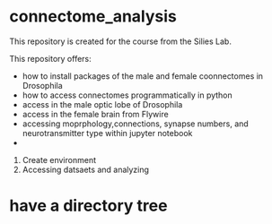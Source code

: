 # connectome_analysis
This repository is created for the course from the Silies Lab.

This repository offers:
  - how to install packages of the male and female coonnectomes in Drosophila
  - how to access connectomes programmatically in python
  - access in the male optic lobe of Drosophila
  - access in the female brain from Flywire
  - accessing moprphology,connections, synapse numbers, and neurotransmitter type within jupyter notebook
  - 
1. Create environment
2. Accessing datsaets and analyzing
   
# have a directory tree
